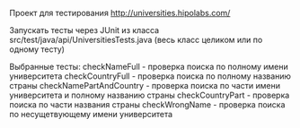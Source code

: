 Проект для тестирования http://universities.hipolabs.com/

Запускать тесты через JUnit из класса src/test/java/api/UniversitiesTests.java (весь класс целиком или по одному тесту)

Выбранные тесты:
checkNameFull - проверка поиска по полному имени университета
checkCountryFull - проверка поиска по полному названию страны
checkNamePartAndCountry - проверка поиска по части имени университета и полному названию страны
checkCountryPart - проверка поиска по части названия страны
checkWrongName - проверка поиска по несущетвующему имени университета